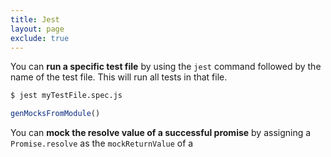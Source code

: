 ```yaml
---
title: Jest
layout: page
exclude: true
---
```


You can **run a specific test file** by using the `jest` command followed by the name of the test file. This will run all tests in that file.
```bash
$ jest myTestFile.spec.js
```


```js
genMocksFromModule()
```

You can **mock the resolve value of a successful promise** by assigning a `Promise.resolve` as the `mockReturnValue` of a 
<!--stackedit_data:
eyJoaXN0b3J5IjpbLTE1MDE4NTg3NDYsLTE1MDA5NTQ2NzAsNz
Q4NjM5MTE1XX0=
-->